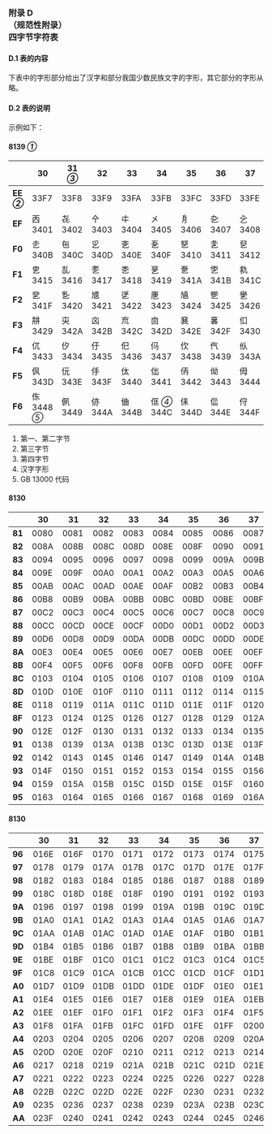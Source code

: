 ### 附录 D<br>（规范性附录）<br>四字节字符表
#### D.1 表的内容
下表中的字形部分给出了汉字和部分我国少数民族文字的字形，其它部分的字形从略。

#### D.2 表的说明
示例如下：

#### 8139 _①_
||30|31 _③_|32|33|34|35|36|37|38|39|
|-|-|-|-|-|-|-|-|-|-|-|
|**EE _②_**|33F7|33F8|33F9|33FA|33FB|33FC|33FD|33FE|33FF|㐀<br>3400|
|**EF**|㐁<br>3401|㐂<br>3402|㐃<br>3403|㐄<br>3404|㐅<br>3405|㐆<br>3406|㐇<br>3407|㐈<br>3408|㐉<br>3409|㐊<br>340A|
|**F0**|㐋<br>340B|㐌<br>340C|㐍<br>340D|㐎<br>340E|㐏<br>340F|㐐<br>3410|㐑<br>3411|㐒<br>3412|㐓<br>3413|㐔<br>3414|
|**F1**|㐕<br>3415|㐖<br>3416|㐗<br>3417|㐘<br>3418|㐙<br>3419|㐚<br>341A|㐛<br>341B|㐜<br>341C|㐝<br>341D|㐞<br>341E|
|**F2**|㐟<br>341F|㐠<br>3420|㐡<br>3421|㐢<br>3422|㐣<br>3423|㐤<br>3424|㐥<br>3425|㐦<br>3426|㐧<br>3427|㐨<br>3428|
|**F3**|㐩<br>3429|㐪<br>342A|㐫<br>342B|㐬<br>342C|㐭<br>342D|㐮<br>342E|㐯<br>342F|㐰<br>3430|㐱<br>3431|㐲<br>3432|
|**F4**|㐳<br>3433|㐴<br>3434|㐵<br>3435|㐶<br>3436|㐷<br>3437|㐸<br>3438|㐹<br>3439|㐺<br>343A|㐻<br>343B|㐼<br>343C|
|**F5**|㐽<br>343D|㐾<br>343E|㐿<br>343F|㑀<br>3440|㑁<br>3441|㑂<br>3442|㑃<br>3443|㑄<br>3444|㑅<br>3445|㑆<br>3446|
|**F6**|㑈<br>3448 _⑤_|㑉<br>3449|㑊<br>344A|㑋<br>344B|㑌 _④_<br>344C|㑍<br>344D|㑎<br>344E|㑏<br>344F|㑐<br>3450|㑑<br>3451|

1. 第一、第二字节
2. 第三字节
3. 第四字节
4. 汉字字形
5. GB 13000 代码

#### 8130
||30|31|32|33|34|35|36|37|38|39|
|-|-|-|-|-|-|-|-|-|-|-|
|**81**|0080|0081|0082|0083|0084|0085|0086|0087|0088|0089|
|**82**|008A|008B|008C|008D|008E|008F|0090|0091|0092|0093|
|**83**|0094|0095|0096|0097|0098|0099|009A|009B|009C|009D|
|**84**|009E|009F|00A0|00A1|00A2|00A3|00A5|00A6|00A9|00AA|
|**85**|00AB|00AC|00AD|00AE|00AF|00B2|00B3|00B4|00B5|00B6|
|**86**|00B8|00B9|00BA|00BB|00BC|00BD|00BE|00BF|00C0|00C1|
|**87**|00C2|00C3|00C4|00C5|00C6|00C7|00C8|00C9|00CA|00CB|
|**88**|00CC|00CD|00CE|00CF|00D0|00D1|00D2|00D3|00D4|00D5|
|**89**|00D6|00D8|00D9|00DA|00DB|00DC|00DD|00DE|00DF|00E2|
|**8A**|00E3|00E4|00E5|00E6|00E7|00EB|00EE|00EF|00F0|00F1|
|**8B**|00F4|00F5|00F6|00F8|00FB|00FD|00FE|00FF|0100|0102|
|**8C**|0103|0104|0105|0106|0107|0108|0109|010A|010B|010C|
|**8D**|010D|010E|010F|0110|0111|0112|0114|0115|0116|0117|
|**8E**|0118|0119|011A|011C|011D|011E|011F|0120|0121|0122|
|**8F**|0123|0124|0125|0126|0127|0128|0129|012A|012C|012D|
|**90**|012E|012F|0130|0131|0132|0133|0134|0135|0136|0137|
|**91**|0138|0139|013A|013B|013C|013D|013E|013F|0140|0141|
|**92**|0142|0143|0145|0146|0147|0149|014A|014B|014C|014E|
|**93**|014F|0150|0151|0152|0153|0154|0155|0156|0157|0158|
|**94**|0159|015A|015B|015C|015D|015E|015F|0160|0161|0162|
|**95**|0163|0164|0165|0166|0167|0168|0169|016A|016C|016D|

#### 8130
||30|31|32|33|34|35|36|37|38|39|
|-|-|-|-|-|-|-|-|-|-|-|
|**96**|016E|016F|0170|0171|0172|0173|0174|0175|0176|0177|
|**97**|0178|0179|017A|017B|017C|017D|017E|017F|0180|0181|
|**98**|0182|0183|0184|0185|0186|0187|0188|0189|018A|018B|
|**99**|018C|018D|018E|018F|0190|0191|0192|0193|0194|0195|
|**9A**|0196|0197|0198|0199|019A|019B|019C|019D|019E|019F|
|**9B**|01A0|01A1|01A2|01A3|01A4|01A5|01A6|01A7|01A8|01A9|
|**9C**|01AA|01AB|01AC|01AD|01AE|01AF|01B0|01B1|01B2|01B3|
|**9D**|01B4|01B5|01B6|01B7|01B8|01B9|01BA|01BB|01BC|01BD|
|**9E**|01BE|01BF|01C0|01C1|01C2|01C3|01C4|01C5|01C6|01C7|
|**9F**|01C8|01C9|01CA|01CB|01CC|01CD|01CF|01D1|01D3|01D5|
|**A0**|01D7|01D9|01DB|01DD|01DE|01DF|01E0|01E1|01E2|01E3|
|**A1**|01E4|01E5|01E6|01E7|01E8|01E9|01EA|01EB|01EC|01ED|
|**A2**|01EE|01EF|01F0|01F1|01F2|01F3|01F4|01F5|01F6|01F7|
|**A3**|01F8|01FA|01FB|01FC|01FD|01FE|01FF|0200|0201|0202|
|**A4**|0203|0204|0205|0206|0207|0208|0209|020A|020B|020C|
|**A5**|020D|020E|020F|0210|0211|0212|0213|0214|0215|0216|
|**A6**|0217|0218|0219|021A|021B|021C|021D|021E|021F|0220|
|**A7**|0221|0222|0223|0224|0225|0226|0227|0228|0229|022A|
|**A8**|022B|022C|022D|022E|022F|0230|0231|0232|0233|0234|
|**A9**|0235|0236|0237|0238|0239|023A|023B|023C|023D|023E|
|**AA**|023F|0240|0241|0242|0243|0244|0245|0246|0247|0248|
